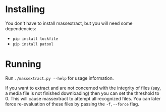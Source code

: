 # Installing

You don't have to install massextract, but you will need some dependencies:

  - `pip install lockfile`
  - `pip install patool`

# Running  

Run `./massextract.py --help` for usage information.

If you want to extract and are not concerned with the integrity of files (say,
a media file is not finished downloading) then you can set the threshold to 0.
This will cause massextract to attempt all recognized files.  You can later
force re-evaluation of these files by passing the `-f,--force` flag.
